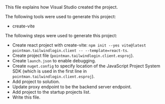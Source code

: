 This file explains how Visual Studio created the project.

The following tools were used to generate this project:
- create-vite

The following steps were used to generate this project:
- Create react project with create-vite: `npm init --yes vite@latest pointman.tailwindlogin.client -- --template=react-ts`.
- Create project file (`pointman.tailwindlogin.client.esproj`).
- Create `launch.json` to enable debugging.
- Create `nuget.config` to specify location of the JavaScript Project System SDK (which is used in the first line in `pointman.tailwindlogin.client.esproj`).
- Add project to solution.
- Update proxy endpoint to be the backend server endpoint.
- Add project to the startup projects list.
- Write this file.
